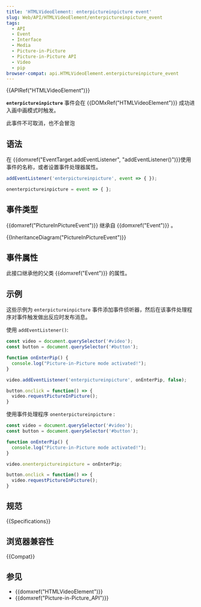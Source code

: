 ```yaml
---
title: 'HTMLVideoElement: enterpictureinpicture event'
slug: Web/API/HTMLVideoElement/enterpictureinpicture_event
tags:
  - API
  - Event
  - Interface
  - Media
  - Picture-in-Picture
  - Picture-in-Picture API
  - Video
  - pip
browser-compat: api.HTMLVideoElement.enterpictureinpicture_event
---
```

{{APIRef("HTMLVideoElement")}}

**`enterpictureinpicture`** 事件会在 {{DOMxRef("HTMLVideoElement")}} 成功进入画中画模式时触发。

此事件不可取消，也不会冒泡

## 语法

在 {{domxref("EventTarget.addEventListener", "addEventListener()")}}使用事件的名称，或者设置事件处理器属性。

```js
addEventListener('enterpictureinpicture', event => { });

onenterpictureinpicture = event => { };
```

## 事件类型

{{domxref("PictureInPictureEvent")}} 继承自 {{domxref("Event")}} 。

{{InheritanceDiagram("PictureInPictureEvent")}}

## 事件属性

此接口继承他的父类 {{domxref("Event")}} 的属性。

## 示例

这些示例为 `enterpictureinpicture` 事件添加事件侦听器，然后在该事件处理程序对事件触发做出反应时发布消息。

使用 `addEventListener()`:

```js
const video = document.querySelector('#video');
const button = document.querySelector('#button');

function onEnterPip() {
  console.log("Picture-in-Picture mode activated!");
}

video.addEventListener('enterpictureinpicture', onEnterPip, false);

button.onclick = function() => {
  video.requestPictureInPicture();
}
```

使用事件处理程序 `onenterpictureinpicture` :

```js
const video = document.querySelector('#video');
const button = document.querySelector('#button');

function onEnterPip() {
  console.log("Picture-in-Picture mode activated!");
}

video.onenterpictureinpicture = onEnterPip;

button.onclick = function() => {
  video.requestPictureInPicture();
}
```

## 规范

{{Specifications}}

## 浏览器兼容性

{{Compat}}

## 参见

- {{domxref("HTMLVideoElement")}}
- {{domxref("Picture-in-Picture_API")}}
